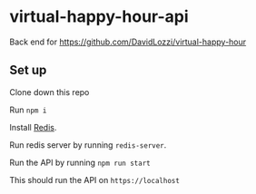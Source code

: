 # virtual-happy-hour-api

Back end for https://github.com/DavidLozzi/virtual-happy-hour

## Set up

Clone down this repo

Run `npm i`

Install [Redis](https://redis.io/).

Run redis server by running `redis-server`.

Run the API by running `npm run start`

This should run the API on `https://localhost`
